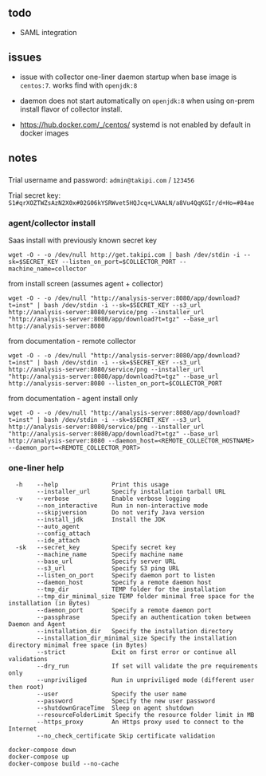 ## todo

- SAML integration

## issues

- issue with collector one-liner daemon startup when base image is `centos:7`.  works find with `openjdk:8`
- daemon does not start automatically on `openjdk:8` when using on-prem install flavor of collector install.

- https://hub.docker.com/_/centos/  systemd is not enabled by default in docker images

## notes

###

Trial username and password: `admin@takipi.com` / `123456`

Trial secret key: `S1#qrXOZTWZsAzN2X0x#02G06kYSRWvet5HQJcq+LVAALN/a8Vu4QqKGIr/d+Ho=#84ae`

### agent/collector install

Saas install with previously known secret key
```
wget -O - -o /dev/null http://get.takipi.com | bash /dev/stdin -i --sk=$SECRET_KEY --listen_on_port=$COLLECTOR_PORT --machine_name=collector
```

from install screen (assumes agent + collector)
```
wget -O - -o /dev/null "http://analysis-server:8080/app/download?t=inst" | bash /dev/stdin -i --sk=$SECRET_KEY --s3_url http://analysis-server:8080/service/png --installer_url "http://analysis-server:8080/app/download?t=tgz" --base_url http://analysis-server:8080
```

from documentation - remote collector
```
wget -O - -o /dev/null "http://analysis-server:8080/app/download?t=inst" | bash /dev/stdin -i --sk=$SECRET_KEY --s3_url http://analysis-server:8080/service/png --installer_url "http://analysis-server:8080/app/download?t=tgz" --base_url http://analysis-server:8080 --listen_on_port=$COLLECTOR_PORT
```

from documentation - agent install only
```
wget -O - -o /dev/null "http://analysis-server:8080/app/download?t=inst" | bash /dev/stdin -i --sk=$SECRET_KEY --s3_url http://analysis-server:8080/service/png --installer_url "http://analysis-server:8080/app/download?t=tgz" --base_url http://analysis-server:8080 --daemon_host=<REMOTE_COLLECTOR_HOSTNAME> --daemon_port=<REMOTE_COLLECTOR_PORT>
```

### one-liner help

```
  -h    --help               Print this usage                                                       
        --installer_url      Specify installation tarball URL                                       
  -v    --verbose            Enable verbose logging                                                 
        --non_interactive    Run in non-interactive mode                                            
        --skipjversion       Do not verify Java version                                             
        --install_jdk        Install the JDK                                                        
        --auto_agent                                                                                
        --config_attach                                                                             
        --ide_attach                                                                                
  -sk   --secret_key         Specify secret key                                                     
        --machine_name       Specify machine name                                                   
        --base_url           Specify server URL                                                     
        --s3_url             Specify S3 ping URL                                                    
        --listen_on_port     Specify daemon port to listen                                          
        --daemon_host        Specify a remote daemon host                                           
        --tmp_dir            TEMP folder for the installation                                       
        --tmp_dir_minimal_size TEMP folder minimal free space for the installation (in Bytes)         
        --daemon_port        Specify a remote daemon port                                           
        --passphrase         Specify an authentication token between Daemon and Agent               
        --installation_dir   Specify the installation directory                                     
        --installation_dir_minimal_size Specify the installation directory minimal free space (in Bytes)       
        --strict             Exit on first error or continue all validations                        
        --dry_run            If set will validate the pre requirements only                         
        --unpriviliged       Run in unpriviliged mode (different user then root)                    
        --user               Specify the user name                                                  
        --password           Specify the new user password                                          
        --shutdownGraceTime  Sleep on agent shutdown                                                
        --resourceFolderLimit Specify the resource folder limit in MB                                
        --https_proxy        An Https proxy used to connect to the Internet                         
        --no_check_certificate Skip certificate validation 
```


```
docker-compose down
docker-compose up
docker-compose build --no-cache
```

